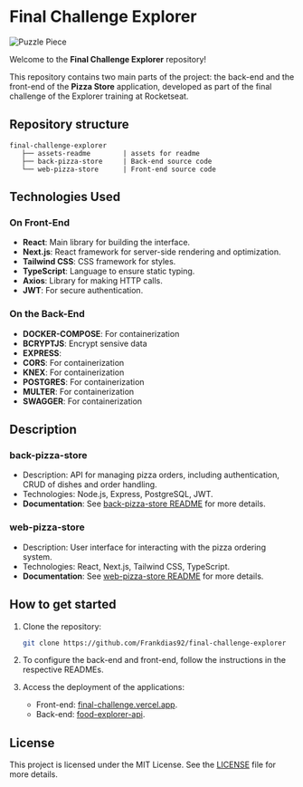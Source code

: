 # Final Challenge Explorer

<img src="./web-pizza-store/src/assets/imgs/cover-readme.png" alt="Puzzle Piece" width="auto" />

Welcome to the **Final Challenge Explorer** repository!

This repository contains two main parts of the project: the back-end and the front-end of the **Pizza Store** application, developed as part of the final challenge of the Explorer training at Rocketseat.

## Repository structure

```
final-challenge-explorer
   ├── assets-readme        | assets for readme
   ├── back-pizza-store     | Back-end source code
   └── web-pizza-store      | Front-end source code
```

## Technologies Used

### On Front-End
- **React**: Main library for building the interface.
- **Next.js**: React framework for server-side rendering and optimization.
- **Tailwind CSS**: CSS framework for styles.
- **TypeScript**: Language to ensure static typing.
- **Axios**: Library for making HTTP calls.
- **JWT**: For secure authentication.

### On the Back-End
- **DOCKER-COMPOSE**: For containerization 
- **BCRYPTJS**: Encrypt sensive data
- **EXPRESS**: 
- **CORS**: For containerization 
- **KNEX**: For containerization 
- **POSTGRES**: For containerization 
- **MULTER**: For containerization 
- **SWAGGER**: For containerization 

## Description

### back-pizza-store

- Description: API for managing pizza orders, including authentication, CRUD of dishes and order handling.
- Technologies: Node.js, Express, PostgreSQL, JWT.
- **Documentation**: See [back-pizza-store README](back-pizza-store/README.md) for more details.

### web-pizza-store

- Description: User interface for interacting with the pizza ordering system.
- Technologies: React, Next.js, Tailwind CSS, TypeScript.
- **Documentation**: See [web-pizza-store README](web-pizza-store/README.md) for more details.

## How to get started

1. Clone the repository:
   ```bash
   git clone https://github.com/Frankdias92/final-challenge-explorer
   ```

2. To configure the back-end and front-end, follow the instructions in the respective READMEs.

3. Access the deployment of the applications:
   - Front-end: [final-challenge.vercel.app](https://final-challenge-explorer.vercel.app).
   - Back-end: [food-explorer-api](https://backfooddb-fndy852s.b4a.run/meals/index).


## License

This project is licensed under the MIT License. See the [LICENSE](LICENSE) file for more details.
